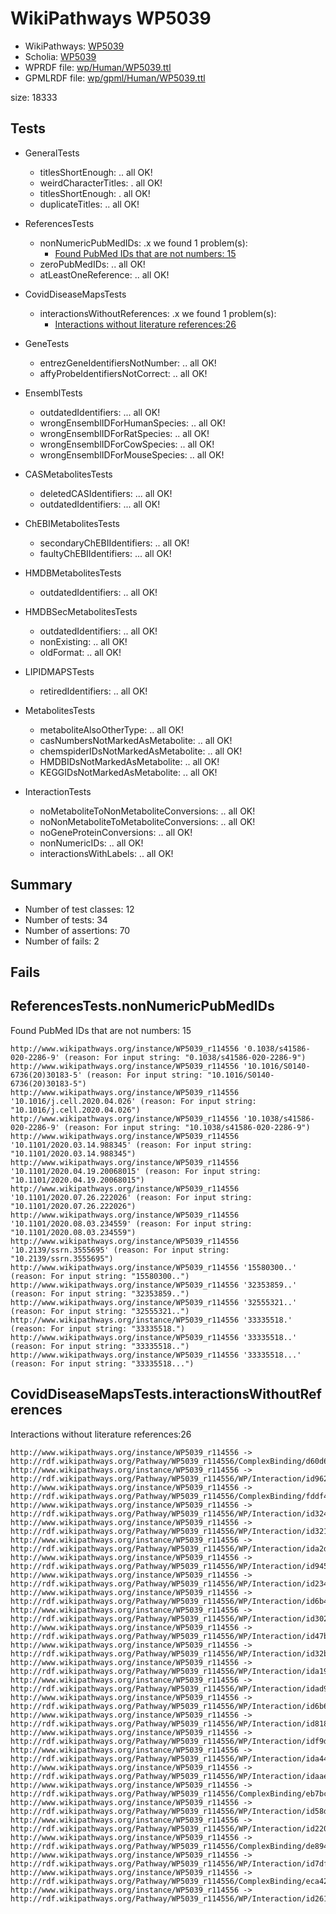 # WikiPathways WP5039

* WikiPathways: [WP5039](https://identifiers.org/wikipathways:WP5039)
* Scholia: [WP5039](https://scholia.toolforge.org/wikipathways/WP5039)
* WPRDF file: [wp/Human/WP5039.ttl](../wp/Human/WP5039.ttl)
* GPMLRDF file: [wp/gpml/Human/WP5039.ttl](../wp/gpml/Human/WP5039.ttl)

size: 18333
## Tests

* GeneralTests
    * titlesShortEnough: .. all OK!
    * weirdCharacterTitles: . all OK!
    * titlesShortEnough: . all OK!
    * duplicateTitles: .. all OK!

* ReferencesTests
    * nonNumericPubMedIDs: .x we found 1 problem(s):
        * [Found PubMed IDs that are not numbers: 15](#4f3414cd)
    * zeroPubMedIDs: .. all OK!
    * atLeastOneReference: .. all OK!

* CovidDiseaseMapsTests
    * interactionsWithoutReferences: .x we found 1 problem(s):
        * [Interactions without literature references:26](#2e295b62)

* GeneTests
    * entrezGeneIdentifiersNotNumber: .. all OK!
    * affyProbeIdentifiersNotCorrect: .. all OK!

* EnsemblTests
    * outdatedIdentifiers: ... all OK!
    * wrongEnsemblIDForHumanSpecies: .. all OK!
    * wrongEnsemblIDForRatSpecies: .. all OK!
    * wrongEnsemblIDForCowSpecies: .. all OK!
    * wrongEnsemblIDForMouseSpecies: .. all OK!

* CASMetabolitesTests
    * deletedCASIdentifiers: ... all OK!
    * outdatedIdentifiers: ... all OK!

* ChEBIMetabolitesTests
    * secondaryChEBIIdentifiers: .. all OK!
    * faultyChEBIIdentifiers: ... all OK!

* HMDBMetabolitesTests
    * outdatedIdentifiers: .. all OK!

* HMDBSecMetabolitesTests
    * outdatedIdentifiers: .. all OK!
    * nonExisting: .. all OK!
    * oldFormat: .. all OK!

* LIPIDMAPSTests
    * retiredIdentifiers: .. all OK!

* MetabolitesTests
    * metaboliteAlsoOtherType: .. all OK!
    * casNumbersNotMarkedAsMetabolite: .. all OK!
    * chemspiderIDsNotMarkedAsMetabolite: .. all OK!
    * HMDBIDsNotMarkedAsMetabolite: .. all OK!
    * KEGGIDsNotMarkedAsMetabolite: .. all OK!

* InteractionTests
    * noMetaboliteToNonMetaboliteConversions: .. all OK!
    * noNonMetaboliteToMetaboliteConversions: .. all OK!
    * noGeneProteinConversions: .. all OK!
    * nonNumericIDs: .. all OK!
    * interactionsWithLabels: .. all OK!

## Summary

* Number of test classes: 12
* Number of tests: 34
* Number of assertions: 70
* Number of fails: 2

## Fails

<a name="4f3414cd" />

## ReferencesTests.nonNumericPubMedIDs

Found PubMed IDs that are not numbers: 15
```
http://www.wikipathways.org/instance/WP5039_r114556 '0.1038/s41586-020-2286-9' (reason: For input string: "0.1038/s41586-020-2286-9")
http://www.wikipathways.org/instance/WP5039_r114556 '10.1016/S0140-6736(20)30183-5' (reason: For input string: "10.1016/S0140-6736(20)30183-5")
http://www.wikipathways.org/instance/WP5039_r114556 '10.1016/j.cell.2020.04.026' (reason: For input string: "10.1016/j.cell.2020.04.026")
http://www.wikipathways.org/instance/WP5039_r114556 '10.1038/s41586-020-2286-9' (reason: For input string: "10.1038/s41586-020-2286-9")
http://www.wikipathways.org/instance/WP5039_r114556 '10.1101/2020.03.14.988345' (reason: For input string: "10.1101/2020.03.14.988345")
http://www.wikipathways.org/instance/WP5039_r114556 '10.1101/2020.04.19.20068015' (reason: For input string: "10.1101/2020.04.19.20068015")
http://www.wikipathways.org/instance/WP5039_r114556 '10.1101/2020.07.26.222026' (reason: For input string: "10.1101/2020.07.26.222026")
http://www.wikipathways.org/instance/WP5039_r114556 '10.1101/2020.08.03.234559' (reason: For input string: "10.1101/2020.08.03.234559")
http://www.wikipathways.org/instance/WP5039_r114556 '10.2139/ssrn.3555695' (reason: For input string: "10.2139/ssrn.3555695")
http://www.wikipathways.org/instance/WP5039_r114556 '15580300..' (reason: For input string: "15580300..")
http://www.wikipathways.org/instance/WP5039_r114556 '32353859..' (reason: For input string: "32353859..")
http://www.wikipathways.org/instance/WP5039_r114556 '32555321..' (reason: For input string: "32555321..")
http://www.wikipathways.org/instance/WP5039_r114556 '33335518.' (reason: For input string: "33335518.")
http://www.wikipathways.org/instance/WP5039_r114556 '33335518..' (reason: For input string: "33335518..")
http://www.wikipathways.org/instance/WP5039_r114556 '33335518...' (reason: For input string: "33335518...")

```
<a name="2e295b62" />

## CovidDiseaseMapsTests.interactionsWithoutReferences

Interactions without literature references:26
```
http://www.wikipathways.org/instance/WP5039_r114556 -> http://rdf.wikipathways.org/Pathway/WP5039_r114556/ComplexBinding/d60d6
http://www.wikipathways.org/instance/WP5039_r114556 -> http://rdf.wikipathways.org/Pathway/WP5039_r114556/WP/Interaction/id962644a0
http://www.wikipathways.org/instance/WP5039_r114556 -> http://rdf.wikipathways.org/Pathway/WP5039_r114556/ComplexBinding/fddf4
http://www.wikipathways.org/instance/WP5039_r114556 -> http://rdf.wikipathways.org/Pathway/WP5039_r114556/WP/Interaction/id324a9208
http://www.wikipathways.org/instance/WP5039_r114556 -> http://rdf.wikipathways.org/Pathway/WP5039_r114556/WP/Interaction/id32105857
http://www.wikipathways.org/instance/WP5039_r114556 -> http://rdf.wikipathways.org/Pathway/WP5039_r114556/WP/Interaction/ida2d2198c
http://www.wikipathways.org/instance/WP5039_r114556 -> http://rdf.wikipathways.org/Pathway/WP5039_r114556/WP/Interaction/id9459ca08
http://www.wikipathways.org/instance/WP5039_r114556 -> http://rdf.wikipathways.org/Pathway/WP5039_r114556/WP/Interaction/id23404dde
http://www.wikipathways.org/instance/WP5039_r114556 -> http://rdf.wikipathways.org/Pathway/WP5039_r114556/WP/Interaction/id6b49d106
http://www.wikipathways.org/instance/WP5039_r114556 -> http://rdf.wikipathways.org/Pathway/WP5039_r114556/WP/Interaction/id30279bfe
http://www.wikipathways.org/instance/WP5039_r114556 -> http://rdf.wikipathways.org/Pathway/WP5039_r114556/WP/Interaction/id47baa0b
http://www.wikipathways.org/instance/WP5039_r114556 -> http://rdf.wikipathways.org/Pathway/WP5039_r114556/WP/Interaction/id32b83a02
http://www.wikipathways.org/instance/WP5039_r114556 -> http://rdf.wikipathways.org/Pathway/WP5039_r114556/WP/Interaction/ida1960be9
http://www.wikipathways.org/instance/WP5039_r114556 -> http://rdf.wikipathways.org/Pathway/WP5039_r114556/WP/Interaction/idad9bfa24
http://www.wikipathways.org/instance/WP5039_r114556 -> http://rdf.wikipathways.org/Pathway/WP5039_r114556/WP/Interaction/id6b6c3947
http://www.wikipathways.org/instance/WP5039_r114556 -> http://rdf.wikipathways.org/Pathway/WP5039_r114556/WP/Interaction/id8188a06
http://www.wikipathways.org/instance/WP5039_r114556 -> http://rdf.wikipathways.org/Pathway/WP5039_r114556/WP/Interaction/idf9d10842
http://www.wikipathways.org/instance/WP5039_r114556 -> http://rdf.wikipathways.org/Pathway/WP5039_r114556/WP/Interaction/ida44a93be
http://www.wikipathways.org/instance/WP5039_r114556 -> http://rdf.wikipathways.org/Pathway/WP5039_r114556/WP/Interaction/idaae900be
http://www.wikipathways.org/instance/WP5039_r114556 -> http://rdf.wikipathways.org/Pathway/WP5039_r114556/ComplexBinding/eb7bc
http://www.wikipathways.org/instance/WP5039_r114556 -> http://rdf.wikipathways.org/Pathway/WP5039_r114556/WP/Interaction/id58d0ae45
http://www.wikipathways.org/instance/WP5039_r114556 -> http://rdf.wikipathways.org/Pathway/WP5039_r114556/WP/Interaction/id2201c899
http://www.wikipathways.org/instance/WP5039_r114556 -> http://rdf.wikipathways.org/Pathway/WP5039_r114556/ComplexBinding/de894
http://www.wikipathways.org/instance/WP5039_r114556 -> http://rdf.wikipathways.org/Pathway/WP5039_r114556/WP/Interaction/id7df8a18d
http://www.wikipathways.org/instance/WP5039_r114556 -> http://rdf.wikipathways.org/Pathway/WP5039_r114556/ComplexBinding/eca42
http://www.wikipathways.org/instance/WP5039_r114556 -> http://rdf.wikipathways.org/Pathway/WP5039_r114556/WP/Interaction/id261b37c

```
